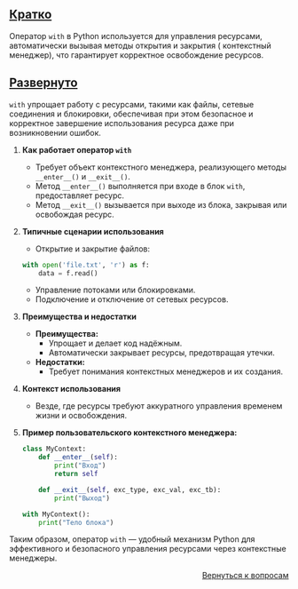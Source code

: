 ## <u>Кратко</u>

Оператор `with` в Python используется для управления ресурсами, автоматически вызывая методы открытия и закрытия (
контекстный менеджер), что гарантирует корректное освобождение ресурсов.

## <u>Развернуто</u>

`with` упрощает работу с ресурсами, такими как файлы, сетевые соединения и блокировки, обеспечивая при этом безопасное и
корректное завершение использования ресурса даже при возникновении ошибок.

1. **Как работает оператор `with`**
    - Требует объект контекстного менеджера, реализующего методы `__enter__()` и `__exit__()`.
    - Метод `__enter__()` выполняется при входе в блок `with`, предоставляет ресурс.
    - Метод `__exit__()` вызывается при выходе из блока, закрывая или освобождая ресурс.

2. **Типичные сценарии использования**
    - Открытие и закрытие файлов:
    ```python
    with open('file.txt', 'r') as f:
        data = f.read()
    ```  
    - Управление потоками или блокировками.
    - Подключение и отключение от сетевых ресурсов.

3. **Преимущества и недостатки**
    - **Преимущества:**
        - Упрощает и делает код надёжным.
        - Автоматически закрывает ресурсы, предотвращая утечки.
    - **Недостатки:**
        - Требует понимания контекстных менеджеров и их создания.

4. **Контекст использования**
    - Везде, где ресурсы требуют аккуратного управления временем жизни и освобождения.

5. **Пример пользовательского контекстного менеджера:**
    ```python
    class MyContext:
        def __enter__(self):
            print("Вход")
            return self

        def __exit__(self, exc_type, exc_val, exc_tb):
            print("Выход")

    with MyContext():
        print("Тело блока")
    ```

Таким образом, оператор `with` — удобный механизм Python для эффективного и безопасного управления ресурсами через
контекстные менеджеры.

<div align="right">

[Вернуться к вопросам](../Вопросы.md)

</div>
